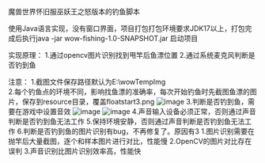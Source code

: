 魔兽世界怀旧服巫妖王之怒版本的钓鱼脚本

使用Java语言实现，没有窗口界面，项目打包打包环境要求JDK17以上，打包完成后执行java -jar wow-fishing-1.0-SNAPSHOT.jar 启动项目

实现原理：
    1.通过opencv图片识别找到甩竿后鱼漂位置
    2.通过系统麦克风判断是否钓到鱼

注意：
    1.截图文件保存路径默认为E:\wowTempImg\
    2.每个钓鱼点的环境不同，影响找鱼漂的准确率，每次开始钓鱼时先截图鱼漂的图片，保存到resource目录，覆盖floatstart3.png
    ![image](https://github.com/user-attachments/assets/eccb840d-a989-4a47-952a-321daf2e0680)
    3.判断是否钓到鱼，需要在游戏中设置音效
    ![image](https://github.com/user-attachments/assets/0b2cd150-3c2f-4dba-9a35-34d2987ad173)
    ![image](https://github.com/user-attachments/assets/e7fb6e02-f1ee-4d6b-9064-238b6893da8f)
    4.声音输入设备必须正常，否则通过声音判断是否钓到鱼无法工作
    5.保持环境安静，否则通过声音判断是否钓到鱼无法工作
    6.判断是否钓到鱼的图片识别有bug，不再修复了。原因有3
          1.图片识别需要在抛竿后大量截图，逐个和样本图片进行对比，性能慢
          2.OpenCV的图片对比存在误判
          3.声音识别比图片识别效率高，性能快
